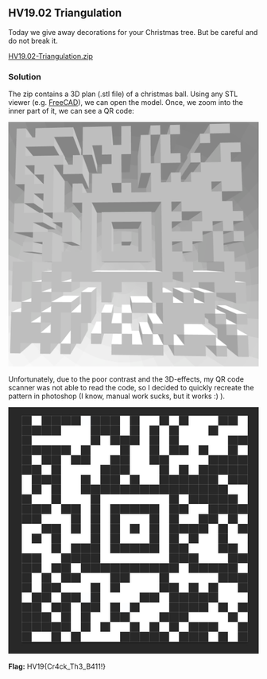 ## HV19.02 Triangulation

Today we give away decorations for your Christmas tree. But be careful and do not break it.

[HV19.02-Triangulation.zip](./a5f47ab8-f151-4741-b061-d2ab331bf641.zip)

### Solution 

The zip contains a 3D plan (.stl file) of a christmas ball. Using any STL viewer (e.g. [FreeCAD](https://www.freecadweb.org/)), we can open the model. Once, we zoom into the inner part of it, we can see a QR code: 

![](./image.png)

Unfortunately, due to the poor contrast and the 3D-effects, my QR code scanner was not able to read the code, so I decided to quickly recreate the pattern in photoshop (I know, manual work sucks, but it works :) ).

![](./flag.jpeg)

**Flag:** HV19{Cr4ck_Th3_B411!}